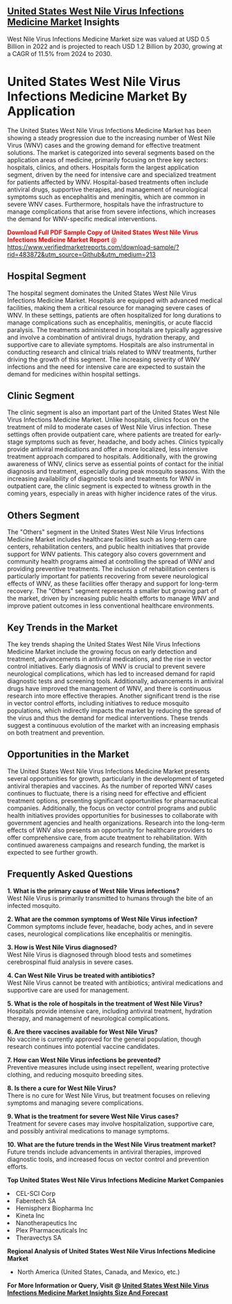 <h2><a href="https://www.verifiedmarketreports.com/download-sample/?rid=483872&amp;utm_source=Github&amp;utm_medium=213" target="_blank">United States West Nile Virus Infections Medicine Market</a> Insights</h2><p>West Nile Virus Infections Medicine Market size was valued at USD 0.5 Billion in 2022 and is projected to reach USD 1.2 Billion by 2030, growing at a CAGR of 11.5% from 2024 to 2030.</p><p><h1>United States West Nile Virus Infections Medicine Market By Application</h1><p>The United States West Nile Virus Infections Medicine Market has been showing a steady progression due to the increasing number of West Nile Virus (WNV) cases and the growing demand for effective treatment solutions. The market is categorized into several segments based on the application areas of medicine, primarily focusing on three key sectors: hospitals, clinics, and others. Hospitals form the largest application segment, driven by the need for intensive care and specialized treatment for patients affected by WNV. Hospital-based treatments often include antiviral drugs, supportive therapies, and management of neurological symptoms such as encephalitis and meningitis, which are common in severe WNV cases. Furthermore, hospitals have the infrastructure to manage complications that arise from severe infections, which increases the demand for WNV-specific medical interventions.<p><span class=""><span style="color: #ff0000;"><strong>Download Full PDF Sample Copy of United States West Nile Virus Infections Medicine Market Report</strong> @ </span><a href="https://www.verifiedmarketreports.com/download-sample/?rid=483872&amp;utm_source=Github&amp;utm_medium=213" target="_blank">https://www.verifiedmarketreports.com/download-sample/?rid=483872&amp;utm_source=Github&amp;utm_medium=213</a></span></p></p><h2>Hospital Segment</h2><p>The hospital segment dominates the United States West Nile Virus Infections Medicine Market. Hospitals are equipped with advanced medical facilities, making them a critical resource for managing severe cases of WNV. In these settings, patients are often hospitalized for long durations to manage complications such as encephalitis, meningitis, or acute flaccid paralysis. The treatments administered in hospitals are typically aggressive and involve a combination of antiviral drugs, hydration therapy, and supportive care to alleviate symptoms. Hospitals are also instrumental in conducting research and clinical trials related to WNV treatments, further driving the growth of this segment. The increasing severity of WNV infections and the need for intensive care are expected to sustain the demand for medicines within hospital settings.<h2>Clinic Segment</h2><p>The clinic segment is also an important part of the United States West Nile Virus Infections Medicine Market. Unlike hospitals, clinics focus on the treatment of mild to moderate cases of West Nile Virus infection. These settings often provide outpatient care, where patients are treated for early-stage symptoms such as fever, headache, and body aches. Clinics typically provide antiviral medications and offer a more localized, less intensive treatment approach compared to hospitals. Additionally, with the growing awareness of WNV, clinics serve as essential points of contact for the initial diagnosis and treatment, especially during peak mosquito seasons. With the increasing availability of diagnostic tools and treatments for WNV in outpatient care, the clinic segment is expected to witness growth in the coming years, especially in areas with higher incidence rates of the virus.<h2>Others Segment</h2><p>The "Others" segment in the United States West Nile Virus Infections Medicine Market includes healthcare facilities such as long-term care centers, rehabilitation centers, and public health initiatives that provide support for WNV patients. This category also covers government and community health programs aimed at controlling the spread of WNV and providing preventive treatments. The inclusion of rehabilitation centers is particularly important for patients recovering from severe neurological effects of WNV, as these facilities offer therapy and support for long-term recovery. The "Others" segment represents a smaller but growing part of the market, driven by increasing public health efforts to manage WNV and improve patient outcomes in less conventional healthcare environments.<h2>Key Trends in the Market</h2><p>The key trends shaping the United States West Nile Virus Infections Medicine Market include the growing focus on early detection and treatment, advancements in antiviral medications, and the rise in vector control initiatives. Early diagnosis of WNV is crucial to prevent severe neurological complications, which has led to increased demand for rapid diagnostic tests and screening tools. Additionally, advancements in antiviral drugs have improved the management of WNV, and there is continuous research into more effective therapies. Another significant trend is the rise in vector control efforts, including initiatives to reduce mosquito populations, which indirectly impacts the market by reducing the spread of the virus and thus the demand for medical interventions. These trends suggest a continuous evolution of the market with an increasing emphasis on both treatment and prevention.<h2>Opportunities in the Market</h2><p>The United States West Nile Virus Infections Medicine Market presents several opportunities for growth, particularly in the development of targeted antiviral therapies and vaccines. As the number of reported WNV cases continues to fluctuate, there is a rising need for effective and efficient treatment options, presenting significant opportunities for pharmaceutical companies. Additionally, the focus on vector control programs and public health initiatives provides opportunities for businesses to collaborate with government agencies and health organizations. Research into the long-term effects of WNV also presents an opportunity for healthcare providers to offer comprehensive care, from acute treatment to rehabilitation. With continued awareness campaigns and research funding, the market is expected to see further growth.<h2>Frequently Asked Questions</h2><p><strong>1. What is the primary cause of West Nile Virus infections?</strong><br>West Nile Virus is primarily transmitted to humans through the bite of an infected mosquito.</p><p><strong>2. What are the common symptoms of West Nile Virus infection?</strong><br>Common symptoms include fever, headache, body aches, and in severe cases, neurological complications like encephalitis or meningitis.</p><p><strong>3. How is West Nile Virus diagnosed?</strong><br>West Nile Virus is diagnosed through blood tests and sometimes cerebrospinal fluid analysis in severe cases.</p><p><strong>4. Can West Nile Virus be treated with antibiotics?</strong><br>West Nile Virus cannot be treated with antibiotics; antiviral medications and supportive care are used for management.</p><p><strong>5. What is the role of hospitals in the treatment of West Nile Virus?</strong><br>Hospitals provide intensive care, including antiviral treatment, hydration therapy, and management of neurological complications.</p><p><strong>6. Are there vaccines available for West Nile Virus?</strong><br>No vaccine is currently approved for the general population, though research continues into potential vaccine candidates.</p><p><strong>7. How can West Nile Virus infections be prevented?</strong><br>Preventive measures include using insect repellent, wearing protective clothing, and reducing mosquito breeding sites.</p><p><strong>8. Is there a cure for West Nile Virus?</strong><br>There is no cure for West Nile Virus, but treatment focuses on relieving symptoms and managing severe complications.</p><p><strong>9. What is the treatment for severe West Nile Virus cases?</strong><br>Treatment for severe cases may involve hospitalization, supportive care, and possibly antiviral medications to manage symptoms.</p><p><strong>10. What are the future trends in the West Nile Virus treatment market?</strong><br>Future trends include advancements in antiviral therapies, improved diagnostic tools, and increased focus on vector control and prevention efforts.</p></p><p><strong>Top United States West Nile Virus Infections Medicine Market Companies</strong></p><div data-test-id=""><p><li>CEL-SCI Corp</li><li> Fabentech SA</li><li> Hemispherx Biopharma Inc</li><li> Kineta Inc</li><li> Nanotherapeutics Inc</li><li> Plex Pharmaceuticals Inc</li><li> Theravectys SA</li></p><div><strong>Regional Analysis of&nbsp;United States West Nile Virus Infections Medicine Market</strong></div><ul><li dir="ltr"><p dir="ltr">North America&nbsp;(United States, Canada, and Mexico, etc.)</p></li></ul><p><strong>For More Information or Query, Visit @&nbsp;</strong><strong><a href="https://www.verifiedmarketreports.com/product/west-nile-virus-infections-medicine-market-size-and-forecast/?utm_source=Github&amp;utm_medium=213" target="_blank">United States West Nile Virus Infections Medicine Market Insights Size And Forecast</a></strong></p></div>
